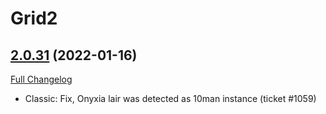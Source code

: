 # Grid2

## [2.0.31](https://github.com/michaelnpsp/Grid2/tree/2.0.31) (2022-01-16)
[Full Changelog](https://github.com/michaelnpsp/Grid2/compare/2.0.30...2.0.31) 

- Classic: Fix, Onyxia lair was detected as 10man instance (ticket #1059)  
